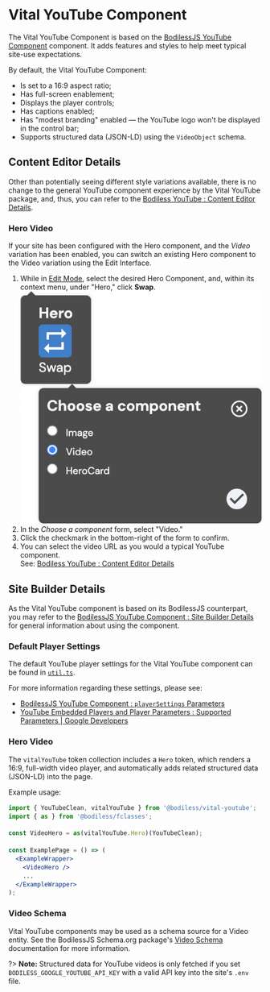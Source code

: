 # Vital YouTube Component

The Vital YouTube Component is based on the [BodilessJS YouTube Component](/Components/YouTube)
component. It adds features and styles to help meet typical site-use expectations.

By default, the Vital YouTube Component:

- Is set to a 16:9 aspect ratio;
- Has full-screen enablement;
- Displays the player controls;
- Has captions enabled;
- Has "modest branding" enabled — the YouTube logo won't be displayed in the control bar;
- Supports structured data (JSON-LD) using the `VideoObject` schema.

## Content Editor Details

Other than potentially seeing different style variations available, there is no change to the
general YouTube component experience by the Vital YouTube package, and, thus, you can refer to the
[Bodiless YouTube : Content Editor Details](/Components/YouTube#content-editor-details).

### Hero Video

If your site has been configured with the Hero component, and the _Video_ variation has been
enabled, you can switch an existing Hero component to the Video variation using the Edit Interface.

01. While in [Edit Mode](/ContenteditorUserGuide/#edit-mode), select the desired Hero Component,
    and, within its context menu, under "Hero," click **Swap**.  
    ![Hero Swap Video](./assets/HeroSwapVideo.jpg ':size=292')
01. In the _Choose a component_ form, select "Video."
01. Click the checkmark in the bottom-right of the form to confirm.
01. You can select the video URL as you would a typical YouTube component.  
    See: [Bodiless YouTube : Content Editor Details](/Components/YouTube#content-editor-details)

## Site Builder Details

As the Vital YouTube component is based on its BodilessJS counterpart, you may refer to the
[BodilessJS YouTube Component : Site Builder Details](/Components/YouTube#site-builder-details) for
general information about using the component.

### Default Player Settings

The default YouTube player settings for the Vital YouTube component can be found in
[`util.ts`](https://github.com/johnsonandjohnson/Bodiless-JS/blob/main/packages/vital-youtube/src/components/YouTube/util.ts
':target=_blank').

For more information regarding these settings, please see:

- [BodilessJS YouTube Component : `playerSettings` Parameters](/Components/YouTube#playersettings-parameters)
- [YouTube Embedded Players and Player Parameters : Supported Parameters | Google Developers](https://developers.google.com/youtube/player_parameters#Parameters ':target=_blank')

### Hero Video

The `vitalYouTube` token collection includes a `Hero` token, which renders a 16:9, full-width video
player, and automatically adds related structured data (JSON-LD) into the page.

Example usage:

```jsx
import { YouTubeClean, vitalYouTube } from '@bodiless/vital-youtube';
import { as } from '@bodiless/fclasses';

const VideoHero = as(vitalYouTube.Hero)(YouTubeClean);

const ExamplePage = () => (
  <ExampleWrapper>
    <VideoHero />
    ...
  </ExampleWrapper>
);
```

### Video Schema

Vital YouTube components may be used as a schema source for a Video entity. See the BodilessJS
Schema.org package's [Video Schema](/Components/Schema/#video-schema) documentation for more
information.

?> **Note:** Structured data for YouTube videos is only fetched if you set
`BODILESS_GOOGLE_YOUTUBE_API_KEY` with a valid API key into the site's `.env` file.
